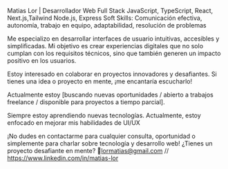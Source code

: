 Matias Lor | Desarrollador Web Full Stack 
 JavaScript, TypeScript, React, Next.js,Tailwind
 Node.js, Express
Soft Skills: Comunicación efectiva, autonomía, trabajo en equipo, adaptabilidad, resolución de problemas

Me especializo en desarrollar interfaces de usuario intuitivas, accesibles y simplificadas. Mi objetivo es crear experiencias digitales que no solo cumplan con los requisitos técnicos, sino que también generen un impacto positivo en los usuarios.


Estoy interesado en colaborar en proyectos innovadores y desafiantes. Si tienes una idea o proyecto en mente, ¡me encantaría escucharlo!

Actualmente estoy [buscando nuevas oportunidades / abierto a trabajos freelance / disponible para proyectos a tiempo parcial].

Siempre estoy aprendiendo nuevas tecnologías. Actualmente, estoy enfocado en mejorar mis habilidades de UI/UX

¡No dudes en contactarme para cualquier consulta, oportunidad o simplemente para charlar sobre tecnología y desarrollo web!
 ¿Tienes un proyecto desafiante en mente?   📧lormatias@gmail.com // https://www.linkedin.com/in/matias-lor
